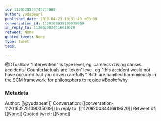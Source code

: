 ```yaml
---
id: 1120628834745774080
author: yudapearl
published_date: 2019-04-23 10:01:49 +00:00
conversation_id: 1120163925109035009
in_reply_to: 1120620034416619520
retweet: None
quoted_tweet: None
type: tweet
tags:

---
```


@DToshkov "Intervention" is type level, eg. careless driving causes accidents. Counterfactuals are
'token' level. eg "this accident would not have occurred had you driven carefully." Both are handled harmoniously in the SCM framework, for philosophers to rejoice #Bookofwhy

### Metadata

Author: [[@yudapearl]]
Conversation: [[conversation-1120163925109035009]]
In reply to: [[1120620034416619520]]
Retweet of: [[None]]
Quoted tweet: [[None]]
